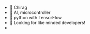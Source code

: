 - 👋 Chirag
- 👀 AI, microcontroller
- 🌱 python with TensorFlow
- 💞 Looking for like minded developers!
-
